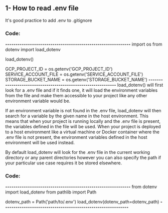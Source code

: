 ## 1- How to read .env file
It's good practice to add .env to .gitignore 
### Code:
**-------------------------------------------------------------**
import os
from dotenv import load_dotenv

load_dotenv()

GCP_PROJECT_ID = os.getenv('GCP_PROJECT_ID')
SERVICE_ACCOUNT_FILE = os.getenv('SERVICE_ACCOUNT_FILE')
STORAGE_BUCKET_NAME = os.getenv('STORAGE_BUCKET_NAME')
**-------------------------------------------------------------**
load_dotenv() will first look for a .env file and if it finds one, it will load the environment variables from the file and make them accessible to your project like any other environment variable would be.

If an environment variable is not found in the .env file, load_dotenv will then search for a variable by the given name in the host environment. This means that when your project is running locally and the .env file is present, the variables defined in the file will be used. When your project is deployed to a host environment like a virtual machine or Docker container where the .env file is not present, the environment variables defined in the host environment will be used instead.

By default load_dotenv will look for the .env file in the current working directory or any parent directories however you can also specify the path if your particular use case requires it be stored elsewhere.
### Code:
**-------------------------------------------------------------**
from dotenv import load_dotenv
from pathlib import Path

dotenv_path = Path('path/to/.env')
load_dotenv(dotenv_path=dotenv_path)
**-------------------------------------------------------------**